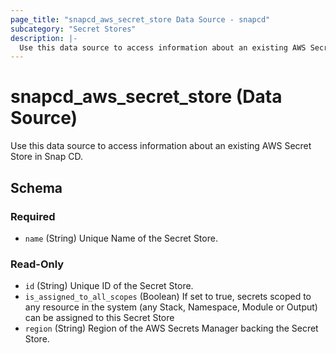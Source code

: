 ```yaml
---
page_title: "snapcd_aws_secret_store Data Source - snapcd"
subcategory: "Secret Stores"
description: |-
  Use this data source to access information about an existing AWS Secret Store in Snap CD.
---
```


# snapcd_aws_secret_store (Data Source)

Use this data source to access information about an existing AWS Secret Store in Snap CD.




<!-- schema generated by tfplugindocs -->
## Schema

### Required

- `name` (String) Unique Name of the Secret Store.

### Read-Only

- `id` (String) Unique ID of the Secret Store.
- `is_assigned_to_all_scopes` (Boolean) If set to true, secrets scoped to any resource in the system (any Stack, Namespace, Module or Output) can be assigned to this Secret Store
- `region` (String) Region of the AWS Secrets Manager backing the Secret Store.
